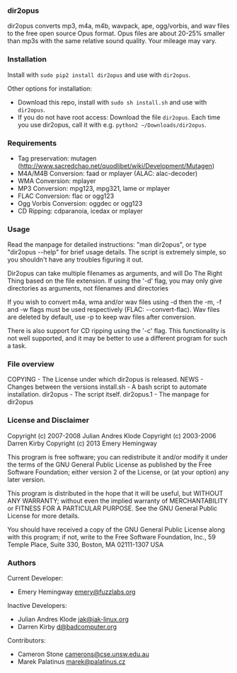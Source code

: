 ### dir2opus

dir2opus converts mp3, m4a, m4b, wavpack, ape, ogg/vorbis, and wav files to the free open source Opus format.
Opus files are about 20-25% smaller than mp3s with the same relative sound quality. Your mileage may vary.

### Installation
Install with `sudo pip2 install dir2opus` and use with `dir2opus`.

Other options for installation:   
- Download this repo, install with `sudo sh install.sh` and use with `dir2opus`.
- If you do not have root access: Download the file `dir2opus`. Each time you use dir2opus, call it with e.g. `python2 ~/Downloads/dir2opus`.  

### Requirements
 - Tag preservation: mutagen (http://www.sacredchao.net/quodlibet/wiki/Development/Mutagen)
 - M4A/M4B Conversion: faad or mplayer (ALAC: alac-decoder)
 - WMA Conversion: mplayer
 - MP3 Conversion: mpg123, mpg321, lame or mplayer
 - FLAC Conversion: flac or ogg123
 - Ogg Vorbis Conversion: oggdec or ogg123
 - CD Ripping: cdparanoia, icedax or mplayer

### Usage
 Read the manpage for detailed instructions: "man dir2opus", or type "dir2opus
 --help" for brief usage details. The script is extremely simple, so you
 shouldn't have any troubles figuring it out.

 Dir2opus can take multiple filenames as arguments, and will Do The Right Thing
 based on the file extension. If using the '-d' flag, you may only give directories
 as arguments, not filenames and directories

 If you wish to convert m4a, wma and/or wav files using -d then the -m, -f and -w
 flags must be used respectively (FLAC: --convert-flac). Wav files are deleted
 by default, use -p to keep wav files after conversion.

 There is also support for CD ripping using the '-c' flag. This functionality
 is not well supported, and it may be better to use a different program for
 such a task.

### File overview
 COPYING    - The License under which dir2opus is released.
 NEWS       - Changes between the versions
 install.sh - A bash script to automate installation.
 dir2opus    - The script itself.
 dir2opus.1  - The manpage for dir2opus

### License and Disclaimer
 Copyright (c) 2007-2008 Julian Andres Klode
 Copyright (c) 2003-2006 Darren Kirby
 Copyright (c) 2013      Emery Hemingway

 This program is free software; you can redistribute it and/or modify
 it under the terms of the GNU General Public License as published by
 the Free Software Foundation; either version 2 of the License, or
 (at your option) any later version.

 This program is distributed in the hope that it will be useful,
 but WITHOUT ANY WARRANTY; without even the implied warranty of
 MERCHANTABILITY or FITNESS FOR A PARTICULAR PURPOSE.  See the
 GNU General Public License for more details.

 You should have received a copy of the GNU General Public License
 along with this program; if not, write to the Free Software
 Foundation, Inc., 59 Temple Place, Suite 330, Boston, MA  02111-1307  USA

### Authors 
Current Developer:
- Emery Hemingway <emery@fuzzlabs.org>

Inactive Developers:
- Julian Andres Klode <jak@jak-linux.org>
- Darren Kirby <d@badcomputer.org>

Contributors:
- Cameron Stone <camerons@cse.unsw.edu.au>
- Marek Palatinus <marek@palatinus.cz>
